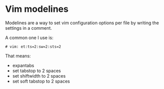 # Vim modelines

Modelines are a way to set vim configuration options per file by writing
the settings in a comment.

A common one I use is:

```
# vim: et:ts=2:sw=2:sts=2 
```

That means:
- expantabs
- set tabstop to 2 spaces
- set shiftwidth to 2 spaces
- set soft tabstop to 2 spaces
